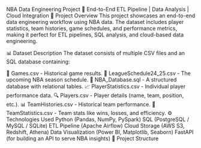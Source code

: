 NBA Data Engineering Project 🚀 End-to-End ETL Pipeline | Data Analysis | Cloud Integration 📌 Project Overview This project showcases an end-to-end data engineering workflow using NBA data. The dataset includes player statistics, team histories, game schedules, and performance metrics, making it perfect for ETL pipelines, SQL analysis, and cloud-based data engineering.

📊 Dataset Description The dataset consists of multiple CSV files and an SQL database containing:

🏀 Games.csv - Historical game results. 📅 LeagueSchedule24_25.csv - The upcoming NBA season schedule. 📂 NBA_Database.sql - A structured database with relational tables. 📈 PlayerStatistics.csv - Individual player performance data. 🔍 Players.csv - Player details (name, team, position, etc.). 📊 TeamHistories.csv - Historical team performance. 📌 TeamStatistics.csv - Team stats like wins, losses, and efficiency. ⚙️ Technologies Used Python (Pandas, NumPy, PySpark) SQL (PostgreSQL / MySQL / SQLite) ETL Pipeline (Apache Airflow) Cloud Storage (AWS S3, Redshift, Athena) Data Visualization (Power BI, Matplotlib, Seaborn) FastAPI (for building an API to serve NBA insights) 📂 Project Structure
